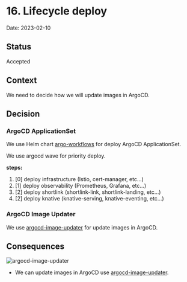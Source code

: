 # 16. Lifecycle deploy

Date: 2023-02-10

## Status

Accepted

## Context

We need to decide how we will update images in ArgoCD.

## Decision

### ArgoCD ApplicationSet

We use Helm chart [argo-workflows](https://github.com/shortlink-org/shortlink/tree/main/ops/Helm/addons/argo/argo-workflows) for deploy ArgoCD ApplicationSet.

We use argocd wave for priority deploy.

**steps:**
1. [0] deploy infrastructure (Istio, cert-manager, etc...)
2. [1] deploy observability (Prometheus, Grafana, etc...)
3. [2] deploy shortlink (shortlink-link, shortlink-landing, etc...)
3. [2] deploy knative (knative-serving, knative-eventing, etc...)

### ArgoCD Image Updater

We use [argocd-image-updater](https://github.com/argoproj-labs/argocd-image-updater#argo-cd-image-updater) for update images in ArgoCD.

## Consequences

![argocd-image-updater](./proof/ADR-0016/lifecycle-deploy.png)

+ We can update images in ArgoCD use [argocd-image-updater](https://github.com/argoproj-labs/argocd-image-updater#argo-cd-image-updater).
